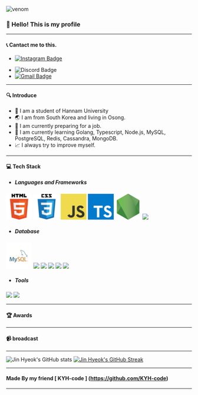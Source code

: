 ![venom](https://capsule-render.vercel.app/api?type=venom&height=200&text=I%20am%20JinHyeok%20Hong.&fontSize=70&color=0:8871e5,100:b678c4&stroke=b678c4)

<!-- ![header](https://capsule-render.vercel.app/api?type=slice&color=auto&height=300&section=header&text=Yun%20Hyeon%20Kim&fontSize=90) -->
<!-- ![header](https://capsule-render.vercel.app/api?type=venom) -->

### 👋 Hello! This is my profile

---
#### 📞 Cantact me to this. 
- [![Instagram Badge](https://img.shields.io/badge/Instagram-ff69b4?style=flat-square&logo=instagram&logoColor=white&link=https://www.instagram.com/h_j_hk05/)](https://www.instagram.com/h_j_hk05/)
<!-- - [![Notion Badge](https://img.shields.io/badge/Notion-ffffff?style=flat-square&logo=notion&logoColor=black&link=https://easy-dodo-bf0.notion.site/KYH-Portfolio-b5d1f9d8d88d4f029c65120123782496)](https://easy-dodo-bf0.notion.site/KYH-Portfolio-b5d1f9d8d88d4f029c65120123782496) -->
- ![Discord Badge](https://img.shields.io/badge/seokryu-5865F2?style=flat-square&logo=discord&logoColor=white) 
- [![Gmail Badge](https://img.shields.io/badge/hjinhyeog162@gmail.com-EA4335?style=flat-square&logo=gmail&logoColor=white)](mailto:hjinhyeog162@gmail.com)

---
#### 🔍 Introduce

- 🏫 I am a student of Hannam University
- 🌏 I am from South Korea and living in Osong.
- 🏢 I am currently preparing for a job.
- 🌱 I am currently learning Golang, Typescript, Node.js, MySQL, PostgreSQL, Redis, Cassandra, MongoDB.
- 📈 I always try to improve myself.

---
#### 💻 Tech Stack

- ##### Languages and Frameworks

<code><img height="70" src="https://raw.githubusercontent.com/github/explore/80688e429a7d4ef2fca1e82350fe8e3517d3494d/topics/html/html.png"></code> <code><img height="70" src="https://raw.githubusercontent.com/github/explore/80688e429a7d4ef2fca1e82350fe8e3517d3494d/topics/css/css.png"></code> <code><img height="70" src="https://raw.githubusercontent.com/github/explore/80688e429a7d4ef2fca1e82350fe8e3517d3494d/topics/javascript/javascript.png"></code> <code><img height="70" src="https://raw.githubusercontent.com/github/explore/80688e429a7d4ef2fca1e82350fe8e3517d3494d/topics/typescript/typescript.png"></code> <code><img height="70" src="https://raw.githubusercontent.com/github/explore/80688e429a7d4ef2fca1e82350fe8e3517d3494d/topics/nodejs/nodejs.png"></code> <code><img height="70" src="https://cdn.icon-icons.com/icons2/2107/PNG/512/file_type_go_gopher_icon_130571.png"></code>

- ##### Database

<code><img height="70" src="https://raw.githubusercontent.com/github/explore/80688e429a7d4ef2fca1e82350fe8e3517d3494d/topics/mysql/mysql.png"></code> <code><img height="70" src="https://images-na.ssl-images-amazon.com/images/I/41QodfboFdL.png"></code>
<code><img height="70" src="https://encrypted-tbn0.gstatic.com/images?q=tbn:ANd9GcR8t0A8mwWx62FT5k9xVWZcy_K5eH4RrZCfTw&usqp=CAU"></code> <code><img height="70" src="https://encrypted-tbn0.gstatic.com/images?q=tbn:ANd9GcTvsVXbNtMTXsiA2AjO4OIOYHa-XaqaJhqzLVawPrrs_Q&s"></code> <code><img height="70" src="https://encrypted-tbn0.gstatic.com/images?q=tbn:ANd9GcSW7nJp9cxNpSldcuGrxETHqBOGws87fzmF9Q&s" /></code>
<code><img height="70" src="https://cdn.icon-icons.com/icons2/2415/PNG/512/postgresql_original_wordmark_logo_icon_146392.png"/></code>
<br>

- ##### Tools

<code><img height="70" src="https://code.visualstudio.com/assets/apple-touch-icon.png"></code>
<code><img height="70" src="https://upload.wikimedia.org/wikipedia/commons/thumb/2/2c/Visual_Studio_Icon_2022.svg/1200px-Visual_Studio_Icon_2022.svg.png"></code >

---

#### 🏆 Awards

---

#### 📹 broadcast

---

![Jin Hyeok's GitHub stats](https://github-readme-stats.vercel.app/api?username=sukryu)
[![Jin Hyeok's GitHub Streak](http://github-readme-streak-stats.herokuapp.com?user=sukryu)](https://git.io/streak-stats)

---

#### Made By my friend [ KYH-code ] (https://github.com/KYH-code)

---
